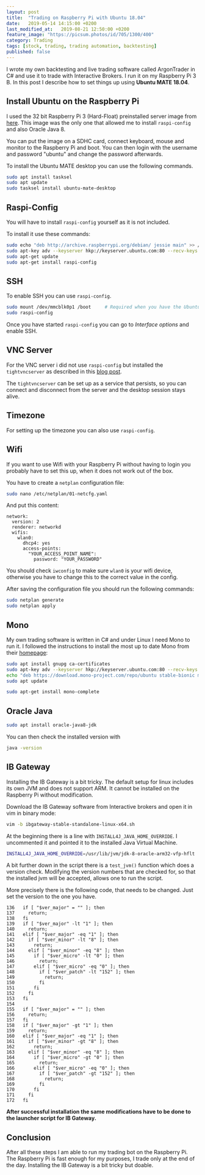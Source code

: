 ```yaml
---
layout: post
title:  "Trading on Raspberry Pi with Ubuntu 18.04"
date:   2019-05-14 14:15:00 +0200
last_modified_at:   2019-08-21 12:50:00 +0200
feature_image: "https://picsum.photos/id/705/1300/400"
category: Trading
tags: [stock, trading, trading automation, backtesting]
published: false
---
```


I wrote my own backtesting and live trading software called ArgonTrader in C#
and use it to trade with Interactive Brokers. I run it on my Raspberry Pi 3 B. In
this post I describe how to set things up using **Ubuntu MATE 18.04**.

<!-- more -->

## Install Ubuntu on the Raspberry Pi

I used the 32 bit Raspberry Pi 3 (Hard-Float) preinstalled server image from
[here](http://cdimage.ubuntu.com/releases/18.04/release/). This image was the
only one that allowed me to install `raspi-config` and also Oracle Java 8.

You can put the image on a SDHC card, connect keyboard, mouse and monitor to the
Raspberry Pi and boot. You can then login with the username and password
"ubuntu" and change the password afterwards.

To install the Ubuntu MATE desktop you can use the following commands.

```bash
sudo apt install tasksel
sudo apt update
sudo tasksel install ubuntu-mate-desktop
```

## Raspi-Config

You will have to install `raspi-config` yourself as it is not included.

To install it use these commands:

```bash
sudo echo "deb http://archive.raspberrypi.org/debian/ jessie main" >> /etc/apt/sources.list
sudo apt-key adv --keyserver hkp://keyserver.ubuntu.com:80 --recv-keys 7FA3303E
sudo apt-get update
sudo apt-get install raspi-config
```

## SSH

To enable SSH you can use `raspi-config`. 

```bash
sudo mount /dev/mmcblk0p1 /boot     # Required when you have the Ubuntu server version
sudo raspi-config
```

Once you have started `raspi-config` you can go to *Interface options* and enable SSH.

## VNC Server

For the VNC server i did not use `raspi-config` but installed the
`tightvncserver` as described in this [blog
post](https://www.digitalocean.com/community/tutorials/how-to-install-and-configure-vnc-on-ubuntu-18-04).

The `tightvncserver` can be set up as a service that persists, so you can connect
and disconnect from the server and the desktop session stays alive.

## Timezone

For setting up the timezone you can also use `raspi-config`.

## Wifi

If you want to use Wifi with your Raspberry Pi without having to login you
probably have to set this up, when it does not work out of the box.

You have to create a `netplan` configuration file:

```bash
sudo nano /etc/netplan/01-netcfg.yaml
```

And put this content:

```text
network:
  version: 2
  renderer: networkd
  wifis:
    wlan0:
      dhcp4: yes
      access-points:
        "YOUR_ACCESS_POINT_NAME":
          password: "YOUR_PASSWORD"
```

You should check `iwconfig` to make sure `wlan0` is your wifi device, otherwise
you have to change this to the correct value in the config.

After saving the configuration file you should run the following commands:

```bash
sudo netplan generate
sudo netplan apply
```

## Mono

My own trading software is written in C# and under Linux I need Mono to run it.
I followed the instructions to install the most up to date Mono from their
[homepage](https://www.mono-project.com/download/stable/#download-lin):

```bash
sudo apt install gnupg ca-certificates
sudo apt-key adv --keyserver hkp://keyserver.ubuntu.com:80 --recv-keys 3FA7E0328081BFF6A14DA29AA6A19B38D3D831EF
echo "deb https://download.mono-project.com/repo/ubuntu stable-bionic main" | sudo tee /etc/apt/sources.list.d/mono-official-stable.list
sudo apt update

sudo apt-get install mono-complete
```

## Oracle Java

```bash
sudo apt install oracle-java8-jdk
```

You can then check the installed version with

```bash
java -version
```

## IB Gateway

Installing the IB Gateway is a bit tricky. The default setup for linux includes
its own JVM and does not support ARM. It cannot be installed on the Raspberry
Pi without modification.

Download the IB Gateway software from Interactive brokers and open it in vim in
binary mode:

```bash
vim -b ibgateway-stable-standalone-linux-x64.sh
```

At the beginning there is a line with `INSTALL4J_JAVA_HOME_OVERRIDE`. I
uncommented it and pointed it to the installed Java Virtual Machine.

```bash
INSTALL4J_JAVA_HOME_OVERRIDE=/usr/lib/jvm/jdk-8-oracle-arm32-vfp-hflt
```

A bit further down in the script there is a `test_jvm()` function which does a
version check. Modifying the version numbers that are checked for, so that the
installed jvm will be accepted, allows one to run the script.

More precisely there is the following code, that needs to be changed. Just set
the version to the one you have.

```
136   if [ "$ver_major" = "" ]; then
137     return;
138   fi
139   if [ "$ver_major" -lt "1" ]; then
140     return;
141   elif [ "$ver_major" -eq "1" ]; then
142     if [ "$ver_minor" -lt "8" ]; then
143       return;
144     elif [ "$ver_minor" -eq "8" ]; then
145       if [ "$ver_micro" -lt "0" ]; then
146         return;
147       elif [ "$ver_micro" -eq "0" ]; then
148         if [ "$ver_patch" -lt "152" ]; then
149           return;
150         fi
151       fi
152     fi
153   fi
154 
155   if [ "$ver_major" = "" ]; then
156     return;
157   fi
158   if [ "$ver_major" -gt "1" ]; then
159     return;
160   elif [ "$ver_major" -eq "1" ]; then
161     if [ "$ver_minor" -gt "8" ]; then
162       return;
163     elif [ "$ver_minor" -eq "8" ]; then
164       if [ "$ver_micro" -gt "0" ]; then
165         return;
166       elif [ "$ver_micro" -eq "0" ]; then
167         if [ "$ver_patch" -gt "152" ]; then
168           return;
169         fi
170       fi
171     fi
172   fi
```

**After successful installation the same modifications have to be done to the
launcher script for IB Gateway.**

## Conclusion

After all these steps I am able to run my trading bot on the Raspberry Pi. The
Raspberry Pi is fast enough for my purposes, I trade only at the end of the day.
Installing the IB Gateway is a bit tricky but doable.